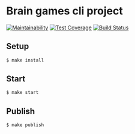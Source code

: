 # Brain games cli project

[![Maintainability](https://api.codeclimate.com/v1/badges/fd9734ff83539061d84d/maintainability)](https://codeclimate.com/github/dim2k2006/project-lvl1-s450/maintainability)
[![Test Coverage](https://api.codeclimate.com/v1/badges/fd9734ff83539061d84d/test_coverage)](https://codeclimate.com/github/dim2k2006/project-lvl1-s450/test_coverage)
[![Build Status](https://travis-ci.org/dim2k2006/project-lvl1-s450.svg?branch=master)](https://travis-ci.org/dim2k2006/project-lvl1-s450)

## Setup

```sh
$ make install
```

## Start

```sh
$ make start
```

## Publish

```sh
$ make publish
```
